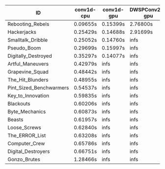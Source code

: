 |ID|conv1d-cpu|conv1d-gpu|DWSPConv2D-gpu|gemm-gpu|avg|
|-|-|-|-|-|-|
|Rebooting_Rebels|0.09655s|0.15399s|2.76800s|1.70304s|1.18039s|
|Hackerjacks|0.25429s|0.14688s|2.91699s|1.87857s|1.29918s|
|Smalltalk_Dribble|0.25052s|0.14760s|infs|1.86863s|infs|
|Pseudo_Boom|0.29699s|0.15997s|infs|4.36130s|infs|
|Digitally_Destroyed|0.35297s|0.14077s|infs|2.49264s|infs|
|Artful_Maneuvers|0.42979s|infs|infs|4.43736s|infs|
|Grapevine_Squad|0.48442s|infs|infs|4.42451s|infs|
|The_Hit_Blunders|0.48955s|infs|infs|4.41626s|infs|
|Pint_Sized_Benchwarmers|0.54537s|infs|infs|4.38887s|infs|
|Key_to_Innovation|0.59835s|infs|infs|4.39908s|infs|
|Blackouts|0.60206s|infs|infs|4.37209s|infs|
|Byte_Mechanics|0.60873s|infs|infs|4.41233s|infs|
|Beasts|0.61957s|infs|infs|4.39052s|infs|
|Loose_Screws|0.62840s|infs|infs|4.38959s|infs|
|The_ERROR_List|0.63208s|infs|infs|4.41346s|infs|
|Computer_Crew|0.65786s|infs|infs|4.36987s|infs|
|Digital_Destroyers|0.66751s|infs|infs|4.39498s|infs|
|Gonzo_Brutes|1.28466s|infs|infs|4.38479s|infs|
